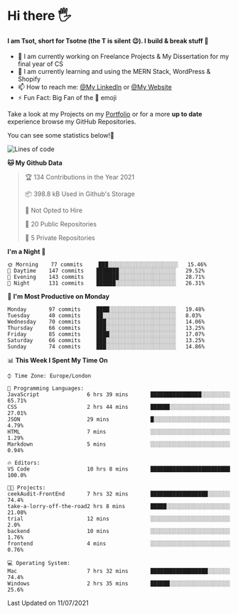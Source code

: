 # Hi there :raised_hand_with_fingers_splayed:
#### I am Tsot, short for Tsotne (the T is silent :wink:). I build & break stuff :space_invader:
- :telescope: I am currently working on Freelance Projects & My Dissertation for my final year of CS
- :seedling: I am currently learning and using the MERN Stack, WordPress & Shopify
- :mailbox: How to reach me: [@My LinkedIn](https://www.linkedin.com/in/tsotne-gvadzabia/) or [@My Website](https://tsotnegvadzabia.me/contact)
- :zap: Fun Fact: Big Fan of the :space_invader: emoji

Take a look at my Projects on my [Portfolio](https://tsotnegvadzabia.me/) or for a more **up to date** experience browse my GitHub Repositories.

You can see some statistics below!:space_invader:
<!--START_SECTION:waka-->
![Lines of code](https://img.shields.io/badge/From%20Hello%20World%20I%27ve%20Written-3.5%20million%20lines%20of%20code-blue)

**🐱 My Github Data** 

> 🏆 134 Contributions in the Year 2021
 > 
> 📦 398.8 kB Used in Github's Storage 
 > 
> 🚫 Not Opted to Hire
 > 
> 📜 20 Public Repositories 
 > 
> 🔑 5 Private Repositories  
 > 
**I'm a Night 🦉** 

```text
🌞 Morning    77 commits     ███░░░░░░░░░░░░░░░░░░░░░░   15.46% 
🌆 Daytime    147 commits    ███████░░░░░░░░░░░░░░░░░░   29.52% 
🌃 Evening    143 commits    ███████░░░░░░░░░░░░░░░░░░   28.71% 
🌙 Night      131 commits    ██████░░░░░░░░░░░░░░░░░░░   26.31%

```
📅 **I'm Most Productive on Monday** 

```text
Monday       97 commits     ████░░░░░░░░░░░░░░░░░░░░░   19.48% 
Tuesday      40 commits     ██░░░░░░░░░░░░░░░░░░░░░░░   8.03% 
Wednesday    70 commits     ███░░░░░░░░░░░░░░░░░░░░░░   14.06% 
Thursday     66 commits     ███░░░░░░░░░░░░░░░░░░░░░░   13.25% 
Friday       85 commits     ████░░░░░░░░░░░░░░░░░░░░░   17.07% 
Saturday     66 commits     ███░░░░░░░░░░░░░░░░░░░░░░   13.25% 
Sunday       74 commits     ███░░░░░░░░░░░░░░░░░░░░░░   14.86%

```


📊 **This Week I Spent My Time On** 

```text
⌚︎ Time Zone: Europe/London

💬 Programming Languages: 
JavaScript               6 hrs 39 mins       ████████████████░░░░░░░░░   65.71% 
CSS                      2 hrs 44 mins       ██████░░░░░░░░░░░░░░░░░░░   27.01% 
JSON                     29 mins             █░░░░░░░░░░░░░░░░░░░░░░░░   4.79% 
HTML                     7 mins              ░░░░░░░░░░░░░░░░░░░░░░░░░   1.29% 
Markdown                 5 mins              ░░░░░░░░░░░░░░░░░░░░░░░░░   0.94%

🔥 Editors: 
VS Code                  10 hrs 8 mins       █████████████████████████   100.0%

🐱‍💻 Projects: 
ceekAudit-FrontEnd       7 hrs 32 mins       ██████████████████░░░░░░░   74.4% 
take-a-lorry-off-the-road2 hrs 8 mins        █████░░░░░░░░░░░░░░░░░░░░   21.08% 
trial                    12 mins             ░░░░░░░░░░░░░░░░░░░░░░░░░   2.0% 
backend                  10 mins             ░░░░░░░░░░░░░░░░░░░░░░░░░   1.76% 
frontend                 4 mins              ░░░░░░░░░░░░░░░░░░░░░░░░░   0.76%

💻 Operating System: 
Mac                      7 hrs 32 mins       ██████████████████░░░░░░░   74.4% 
Windows                  2 hrs 35 mins       ██████░░░░░░░░░░░░░░░░░░░   25.6%

```


 Last Updated on 11/07/2021
<!--END_SECTION:waka-->
